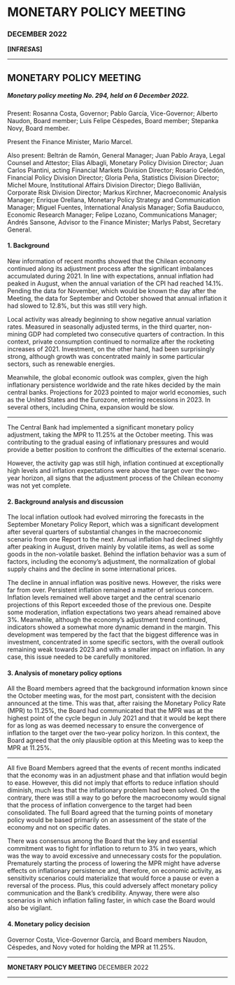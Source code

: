 # MONETARY POLICY MEETING

### DECEMBER 2022

**[INF*RES*AS]**


-----

## MONETARY POLICY MEETING

##### Monetary policy meeting No. 294, held on 6 December 2022.

Present: Rosanna Costa, Governor; Pablo García, Vice-Governor; Alberto Naudon, Board member; Luis
Felipe Céspedes, Board member; Stepanka Novy, Board member.

Present the Finance Minister, Mario Marcel.

Also present: Beltrán de Ramón, General Manager; Juan Pablo Araya, Legal Counsel and Attestor; Elías
Albagli, Monetary Policy Division Director; Juan Carlos Piantini, acting Financial Markets Division Director;
Rosario Celedón, Financial Policy Division Director; Gloria Peña, Statistics Division Director; Michel Moure,
Institutional Affairs Division Director; Diego Ballivián, Corporate Risk Division Director; Markus Kirchner,
Macroeconomic Analysis Manager; Enrique Orellana, Monetary Policy Strategy and Communication
Manager; Miguel Fuentes, International Analysis Manager; Sofía Bauducco, Economic Research Manager;
Felipe Lozano, Communications Manager; Andrés Sansone, Advisor to the Finance Minister; Marlys Pabst,
Secretary General.

#### 1. Background

New information of recent months showed that the Chilean economy continued along its adjustment
process after the significant imbalances accumulated during 2021. In line with expectations, annual inflation
had peaked in August, when the annual variation of the CPI had reached 14.1%. Pending the data for
November, which would be known the day after the Meeting, the data for September and October showed
that annual inflation it had slowed to 12.8%, but this was still very high.

Local activity was already beginning to show negative annual variation rates. Measured in seasonally adjusted
terms, in the third quarter, non-mining GDP had completed two consecutive quarters of contraction. In this
context, private consumption continued to normalize after the rocketing increases of 2021. Investment, on
the other hand, had been surprisingly strong, although growth was concentrated mainly in some particular
sectors, such as renewable energies.

Meanwhile, the global economic outlook was complex, given the high inflationary persistence worldwide
and the rate hikes decided by the main central banks. Projections for 2023 pointed to major world economies,
such as the United States and the Eurozone, entering recessions in 2023. In several others, including China,
expansion would be slow.


-----

The Central Bank had implemented a significant monetary policy adjustment, taking the MPR to 11.25%
at the October meeting. This was contributing to the gradual easing of inflationary pressures and would
provide a better position to confront the difficulties of the external scenario.

However, the activity gap was still high, inflation continued at exceptionally high levels and inflation
expectations were above the target over the two-year horizon, all signs that the adjustment process of the
Chilean economy was not yet complete.

#### 2. Background analysis and discussion

The local inflation outlook had evolved mirroring the forecasts in the September Monetary Policy Report,
which was a significant development after several quarters of substantial changes in the macroeconomic
scenario from one Report to the next. Annual inflation had declined slightly after peaking in August, driven
mainly by volatile items, as well as some goods in the non-volatile basket. Behind the inflation behavior was
a sum of factors, including the economy’s adjustment, the normalization of global supply chains and the
decline in some international prices.

The decline in annual inflation was positive news. However, the risks were far from over. Persistent
inflation remained a matter of serious concern. Inflation levels remained well above target and the central
scenario projections of this Report exceeded those of the previous one. Despite some moderation, inflation
expectations two years ahead remained above 3%. Meanwhile, although the economy’s adjustment trend
continued, indicators showed a somewhat more dynamic demand in the margin. This development was
tempered by the fact that the biggest difference was in investment, concentrated in some specific sectors,
with the overall outlook remaining weak towards 2023 and with a smaller impact on inflation. In any case,
this issue needed to be carefully monitored.

#### 3. Analysis of monetary policy options

All the Board members agreed that the background information known since the October meeting was, for
the most part, consistent with the decision announced at the time. This was that, after raising the Monetary
Policy Rate (MPR) to 11.25%, the Board had communicated that the MPR was at the highest point of the
cycle begun in July 2021 and that it would be kept there for as long as was deemed necessary to ensure the
convergence of inflation to the target over the two-year policy horizon. In this context, the Board agreed
that the only plausible option at this Meeting was to keep the MPR at 11.25%.


-----

All five Board Members agreed that the events of recent months indicated that the economy was in an
adjustment phase and that inflation would begin to ease. However, this did not imply that efforts to reduce
inflation should diminish, much less that the inflationary problem had been solved. On the contrary, there
was still a way to go before the macroeconomy would signal that the process of inflation convergence to
the target had been consolidated. The full Board agreed that the turning points of monetary policy would
be based primarily on an assessment of the state of the economy and not on specific dates.

There was consensus among the Board that the key and essential commitment was to fight for inflation to
return to 3% in two years, which was the way to avoid excessive and unnecessary costs for the population.
Prematurely starting the process of lowering the MPR might have adverse effects on inflationary persistence
and, therefore, on economic activity, as sensitivity scenarios could materialize that would force a pause or
even a reversal of the process. Plus, this could adversely affect monetary policy communication and the
Bank’s credibility. Anyway, there were also scenarios in which inflation falling faster, in which case the Board
would also be vigilant.

#### 4. Monetary policy decision

Governor Costa, Vice-Governor García, and Board members Naudon, Céspedes, and Novy voted for holding
the MPR at 11.25%.


-----

**MONETARY POLICY MEETING**
DECEMBER 2022


-----


